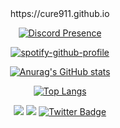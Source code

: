 
<div align="center">
    https://cure911.github.io
<p>
</p>
 <p data-sourcepos="2:1-2:117" dir="auto"><a href="https://discord.com/users/754969692585852939" rel="nofollow"><img src="https://camo.githubusercontent.com/0a875a029acebd23762760ce44d02fdcdbf3b2c5f2dfbe33b48a4adcd25f3a74/68747470733a2f2f6c616e796172642e636e7261642e6465762f6170692f373534393639363932353835383532393339" alt="Discord Presence" data-canonical-src="https://lanyard.cnrad.dev/api/754969692585852939" style="max-width: 100%;"></a></p>
 
 <p data-sourcepos="1:1-1:253" dir="auto"><a href="https://github.com/kittinan/spotify-github-profile"><img src="https://camo.githubusercontent.com/64f89ae7047a25b3f1f6fdeb74372999994f865978a784318ddb170763879936/68747470733a2f2f73706f746966792d6769746875622d70726f66696c652e76657263656c2e6170702f6170692f766965773f7569643d7a6b787167347471653731357a6a77326e36346b337971617526636f7665725f696d6167653d74727565267468656d653d6e6174656d6f6f2d72652673686f775f6f66666c696e653d66616c7365266261725f636f6c6f723d353362313466266261725f636f6c6f725f636f7665723d66616c7365" alt="spotify-github-profile" data-canonical-src="https://spotify-github-profile.vercel.app/api/view?uid=zkxqg4tqe715zjw2n64k3yqau&amp;cover_image=true&amp;theme=natemoo-re&amp;show_offline=false&amp;bar_color=53b14f&amp;bar_color_cover=false" style="max-width: 100%;"></a></p>
 
<p data-sourcepos="1:1-1:118" dir="auto"><a target="_blank" rel="noopener noreferrer nofollow" href="https://camo.githubusercontent.com/3ddfd5021560059039d1943c36c7fd0e5a3a7f653eda5a7be6f1aef3a414af04/68747470733a2f2f6769746875622d726561646d652d73746174732e76657263656c2e6170702f6170693f757365726e616d653d63757265393131267468656d653d7261646963616c26636f756e745f707269766174653d74727565"><img src="https://camo.githubusercontent.com/3ddfd5021560059039d1943c36c7fd0e5a3a7f653eda5a7be6f1aef3a414af04/68747470733a2f2f6769746875622d726561646d652d73746174732e76657263656c2e6170702f6170693f757365726e616d653d63757265393131267468656d653d7261646963616c26636f756e745f707269766174653d74727565" alt="Anurag's GitHub stats" data-canonical-src="https://github-readme-stats.vercel.app/api?username=cure911&amp;theme=radical&amp;count_private=true" style="max-width: 100%;"></a></p>
 <p data-sourcepos="1:1-1:166" dir="auto"><a href="https://github.com/anuraghazra/github-readme-stats"><img src="https://camo.githubusercontent.com/a19554f98e2f3bfbc8ef8380df70736460d0ff3aea8f5a1e5385db90a8372b44/68747470733a2f2f6769746875622d726561646d652d73746174732e76657263656c2e6170702f6170692f746f702d6c616e67732f3f757365726e616d653d63757265393131267468656d653d7261646963616c266c616e67735f636f756e743d38" alt="Top Langs" data-canonical-src="https://github-readme-stats.vercel.app/api/top-langs/?username=cure911&amp;theme=radical&amp;langs_count=8" style="max-width: 100%;"></a></p>

<p></p>
</div>
<div align="center">
<p>
    <a href="https://www.instagram.com/miraccozcan/" rel="nofollow" target="_blank"><img src="https://camo.githubusercontent.com/7e5ea6500c36f6cca132b99adbf3f7283c00742c0b0cca9515f0099d292b0494/68747470733a2f2f696d672e736869656c64732e696f2f62616467652f494e5354414752414d2532302d4443333137352e7376673f267374796c653d666f722d7468652d6261646765266c6f676f3d696e7374616772616d266c6f676f436f6c6f723d7768697465" data-canonical-src="https://img.shields.io/badge/INSTAGRAM%20-DC3175.svg?&amp;style=for-the-badge&amp;logo=instagram&amp;logoColor=white" style="max-width: 100%;"></a>
       <a href="https://open.spotify.com/user/zkxqg4tqe715zjw2n64k3yqau?si=26f4ba4da3224e4a8" rel="nofollow" target="_blank"><img src="https://camo.githubusercontent.com/8b36f195a47af7355c39f1aeb80a128d1ed7522b1ed32f726bfa27f12ff54fc5/68747470733a2f2f696d672e736869656c64732e696f2f62616467652f53706f746966792532302d3165643736302e7376673f267374796c653d666f722d7468652d6261646765266c6f676f3d73706f74696679266c6f676f436f6c6f723d7768697465" data-canonical-src="https://img.shields.io/badge/Spotify%20-1ed760.svg?&amp;style=for-the-badge&amp;logo=spotify&amp;logoColor=white" style="max-width: 100%;"></a>
    <a href="https://twitter.com/miraccozcan" target="_blank">
    <img src="https://img.shields.io/badge/Twitter-blue?style=for-the-badge&logo=twitter&logoColor=white" alt="Twitter Badge"/>
  </a>
</p>
<p>
</p>
</div>
</article>
